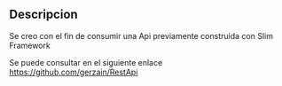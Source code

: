 ## Descripcion
Se creo con el fin de consumir una Api previamente construida con Slim Framework

Se puede consultar en el siguiente enlace https://github.com/gerzain/RestApi
